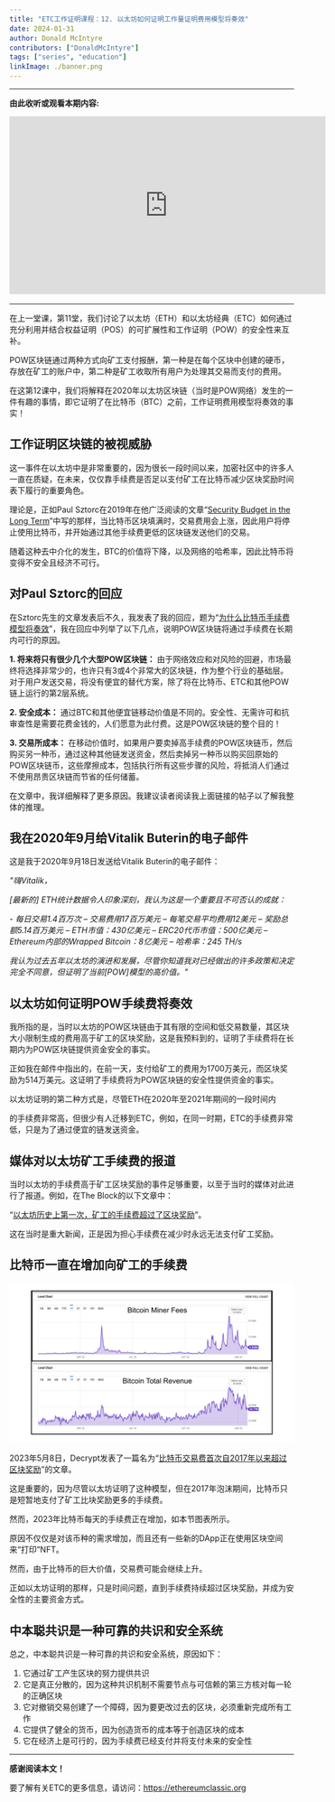 ```yaml
---
title: "ETC工作证明课程：12. 以太坊如何证明工作量证明费用模型将奏效"
date: 2024-01-31
author: Donald McIntyre
contributors: ["DonaldMcIntyre"]
tags: ["series", "education"]
linkImage: ./banner.png
---
```


---
**由此收听或观看本期内容:**

<iframe width="560" height="315" src="https://www.youtube.com/embed/XdORWyiTKhs?si=azLA-atOpaYUbt3M" title="YouTube video player" frameborder="0" allow="accelerometer; autoplay; clipboard-write; encrypted-media; gyroscope; picture-in-picture; web-share" allowfullscreen></iframe>

---

在上一堂课，第11堂，我们讨论了以太坊（ETH）和以太坊经典（ETC）如何通过充分利用并结合权益证明（POS）的可扩展性和工作证明（POW）的安全性来互补。

POW区块链通过两种方式向矿工支付报酬，第一种是在每个区块中创建的硬币，存放在矿工的账户中，第二种是矿工收取所有用户为处理其交易而支付的费用。

在这第12课中，我们将解释在2020年以太坊区块链（当时是POW网络）发生的一件有趣的事情，即它证明了在比特币（BTC）之前，工作证明费用模型将奏效的事实！

## 工作证明区块链的被视威胁

这一事件在以太坊中是非常重要的，因为很长一段时间以来，加密社区中的许多人一直在质疑，在未来，仅仅靠手续费是否足以支付矿工在比特币减少区块奖励时间表下履行的重要角色。

理论是，正如Paul Sztorc在2019年在他广泛阅读的文章“[Security Budget in the Long Term](http://www.truthcoin.info/blog/security-budget/)”中写的那样，当比特币区块填满时，交易费用会上涨，因此用户将停止使用比特币，并开始通过其他手续费更低的区块链发送他们的交易。

随着这种去中介化的发生，BTC的价值将下降，以及网络的哈希率，因此比特币将变得不安全且经济不可行。

## 对Paul Sztorc的回应

在Sztorc先生的文章发表后不久，我发表了我的回应，题为“[为什么比特币手续费模型将奏效](https://etherplan.com/2019/05/17/why-the-bitcoin-fee-model-will-work/7587/)”，我在回应中列举了以下几点，说明POW区块链将通过手续费在长期内可行的原因。

**1. 将来将只有很少几个大型POW区块链：** 由于网络效应和对风险的回避，市场最终将选择非常少的，也许只有3或4个非常大的区块链，作为整个行业的基础层。对于用户发送交易，将没有便宜的替代方案，除了将在比特币、ETC和其他POW链上运行的第2层系统。

**2. 安全成本：** 通过BTC和其他便宜链移动价值是不同的。安全性、无需许可和抗审查性是需要花费金钱的，人们愿意为此付费。这是POW区块链的整个目的！

**3. 交易所成本：** 在移动价值时，如果用户要卖掉高手续费的POW区块链币，然后购买另一种币，通过这种其他链发送资金，然后卖掉另一种币以购买回原始的POW区块链币，这些摩擦成本，包括执行所有这些步骤的风险，将抵消人们通过不使用昂贵区块链而节省的任何储蓄。

在文章中，我详细解释了更多原因。我建议读者阅读我上面链接的帖子以了解我整体的推理。

## 我在2020年9月给Vitalik Buterin的电子邮件

这是我于2020年9月18日发送给Vitalik Buterin的电子邮件：

*"嗨Vitalik，*

*[最新的] ETH统计数据令人印象深刻，我认为这是一个重要且不可否认的成就：*

*- 每日交易1.4百万次*
*– 交易费用17百万美元*
*– 每笔交易平均费用12美元*
*– 奖励总额5.14百万美元*
*– ETH市值：430亿美元*
*– ERC20代币市值：500亿美元*
*– Ethereum内部的Wrapped Bitcoin：8亿美元*
*– 哈希率：245 TH/s*

*我认为过去五年以太坊的演进和发展，尽管你知道我对已经做出的许多政策和决定完全不同意，但证明了当前[POW]模型的高价值。"*

## 以太坊如何证明POW手续费将奏效

我所指的是，当时以太坊的POW区块链由于其有限的空间和低交易数量，其区块大小限制生成的费用高于矿工的区块奖励，这是我预料到的，证明了手续费将在长期内为POW区块链提供资金安全的事实。

正如我在邮件中指出的，在前一天，支付给矿工的费用为1700万美元，而区块奖励为514万美元。这证明了手续费将为POW区块链的安全性提供资金的事实。

以太坊证明的第二种方式是，尽管ETH在2020年至2021年期间的一段时间内

的手续费非常高，但很少有人迁移到ETC，例如，在同一时期，ETC的手续费非常低，只是为了通过便宜的链发送资金。

## 媒体对以太坊矿工手续费的报道

当时以太坊的手续费高于矿工区块奖励的事件足够重要，以至于当时的媒体对此进行了报道。例如，在The Block的以下文章中：

“[以太坊历史上第一次，矿工的手续费超过了区块奖励](https://finance.yahoo.com/news/first-time-ethereum-history-miners-125143799.html)”。

这在当时是重大新闻，正是因为担心手续费在减少时永远无法支付矿工奖励。

## 比特币一直在增加向矿工的手续费

![](1.png)

2023年5月8日，Decrypt发表了一篇名为“[比特币交易费首次自2017年以来超过区块奖励](https://decrypt.co/139345/bitcoin-transaction-fees-surpass-block-rewards)”的文章。

这是重要的，因为尽管以太坊证明了这种模型，但在2017年泡沫期间，比特币只是短暂地支付了矿工比块奖励更多的手续费。

然而，2023年比特币每天的手续费正在增加，如本节图表所示。

原因不仅仅是对该币种的需求增加，而且还有一些新的DApp正在使用区块空间来“打印”NFT。

然而，由于比特币的巨大价值，交易费可能会继续上升。

正如以太坊证明的那样，只是时间问题，直到手续费持续超过区块奖励，并成为安全性的主要资金方式。

## 中本聪共识是一种可靠的共识和安全系统

总之，中本聪共识是一种可靠的共识和安全系统，原因如下：

1. 它通过矿工产生区块的努力提供共识
2. 它是真正分散的，因为这种共识机制不需要节点与可信赖的第三方核对每一轮的正确区块
3. 它对撤销交易创建了一个障碍，因为要更改过去的区块，必须重新完成所有工作
4. 它提供了健全的货币，因为创造货币的成本等于创造区块的成本
5. 它在经济上是可行的，因为手续费已经支付并将支付未来的安全性

---

**感谢阅读本文！**

要了解有关ETC的更多信息，请访问：https://ethereumclassic.org
